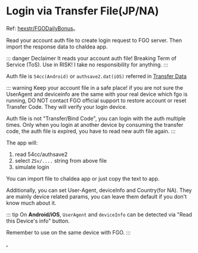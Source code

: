 # Login via Transfer File(JP/NA)

Ref: [hexstr/FGODailyBonus](https://github.com/hexstr/FGODailyBonus)。

Read your account auth file to create login request to FGO server. Then import the response data to chaldea app.

::: danger Declaimer
It reads your account auth file!
Breaking Term of Service (ToS).
Use in RISK!
I take no responsibility for anything.
:::

Auth file is `54cc(Android)` or `authsave2.dat(iOS)` referred in [Transfer Data](./transfer_data.md)

::: warning
Keep your account file in a safe place! if you are not sure the UserAgent and deviceinfo are the same with
your real device which fgo is running, DO NOT contact FGO official support to restore account or reset Transfer Code.
They will verify your login device. 

Auth file is not "Transfer/Bind Code", you can login with the auth multiple times.
Only when you login at another device by consuming the transfer code,
the auth file is expired, you have to read new auth file again.
:::

The app will:

1. read 54cc/authsave2
2. select `ZSv/....` string from above file
3. simulate login

You can import file to chaldea app or just copy the text to app.

Additionally, you can set User-Agent, deviceInfo and Country(for NA). They are mainly device related params, you can leave them default if you don't know much about it.

::: tip
On **Android/iOS**, `UserAgent` and `deviceInfo` can be detected via "Read this Device's info" button.

Remember to use on the same device with FGO.
:::

[.](./deep.md)
